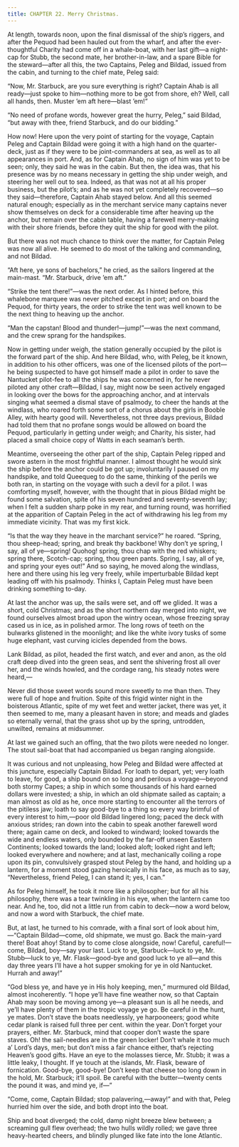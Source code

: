 ```yaml
---
title: CHAPTER 22. Merry Christmas.
---
```


At length, towards noon, upon the final dismissal of the ship’s riggers, and after the Pequod had been hauled out from the wharf, and after the ever-thoughtful Charity had come off in a whale-boat, with her last gift—a night-cap for Stubb, the second mate, her brother-in-law, and a spare Bible for the steward—after all this, the two Captains, Peleg and Bildad, issued from the cabin, and turning to the chief mate, Peleg said:

“Now, Mr. Starbuck, are you sure everything is right? Captain Ahab is all ready—just spoke to him—nothing more to be got from shore, eh? Well, call all hands, then. Muster ’em aft here—blast ’em!”

“No need of profane words, however great the hurry, Peleg,” said Bildad, “but away with thee, friend Starbuck, and do our bidding.”

How now! Here upon the very point of starting for the voyage, Captain Peleg and Captain Bildad were going it with a high hand on the quarter-deck, just as if they were to be joint-commanders at sea, as well as to all appearances in port. And, as for Captain Ahab, no sign of him was yet to be seen; only, they said he was in the cabin. But then, the idea was, that his presence was by no means necessary in getting the ship under weigh, and steering her well out to sea. Indeed, as that was not at all his proper business, but the pilot’s; and as he was not yet completely recovered—so they said—therefore, Captain Ahab stayed below. And all this seemed natural enough; especially as in the merchant service many captains never show themselves on deck for a considerable time after heaving up the anchor, but remain over the cabin table, having a farewell merry-making with their shore friends, before they quit the ship for good with the pilot.

But there was not much chance to think over the matter, for Captain Peleg was now all alive. He seemed to do most of the talking and commanding, and not Bildad.

“Aft here, ye sons of bachelors,” he cried, as the sailors lingered at the main-mast. “Mr. Starbuck, drive ’em aft.”

“Strike the tent there!”—was the next order. As I hinted before, this whalebone marquee was never pitched except in port; and on board the Pequod, for thirty years, the order to strike the tent was well known to be the next thing to heaving up the anchor.

“Man the capstan! Blood and thunder!—jump!”—was the next command, and the crew sprang for the handspikes.

Now in getting under weigh, the station generally occupied by the pilot is the forward part of the ship. And here Bildad, who, with Peleg, be it known, in addition to his other officers, was one of the licensed pilots of the port—he being suspected to have got himself made a pilot in order to save the Nantucket pilot-fee to all the ships he was concerned in, for he never piloted any other craft—Bildad, I say, might now be seen actively engaged in looking over the bows for the approaching anchor, and at intervals singing what seemed a dismal stave of psalmody, to cheer the hands at the windlass, who roared forth some sort of a chorus about the girls in Booble Alley, with hearty good will. Nevertheless, not three days previous, Bildad had told them that no profane songs would be allowed on board the Pequod, particularly in getting under weigh; and Charity, his sister, had placed a small choice copy of Watts in each seaman’s berth.

Meantime, overseeing the other part of the ship, Captain Peleg ripped and swore astern in the most frightful manner. I almost thought he would sink the ship before the anchor could be got up; involuntarily I paused on my handspike, and told Queequeg to do the same, thinking of the perils we both ran, in starting on the voyage with such a devil for a pilot. I was comforting myself, however, with the thought that in pious Bildad might be found some salvation, spite of his seven hundred and seventy-seventh lay; when I felt a sudden sharp poke in my rear, and turning round, was horrified at the apparition of Captain Peleg in the act of withdrawing his leg from my immediate vicinity. That was my first kick.

“Is that the way they heave in the marchant service?” he roared. “Spring, thou sheep-head; spring, and break thy backbone! Why don’t ye spring, I say, all of ye—spring! Quohog! spring, thou chap with the red whiskers; spring there, Scotch-cap; spring, thou green pants. Spring, I say, all of ye, and spring your eyes out!” And so saying, he moved along the windlass, here and there using his leg very freely, while imperturbable Bildad kept leading off with his psalmody. Thinks I, Captain Peleg must have been drinking something to-day.

At last the anchor was up, the sails were set, and off we glided. It was a short, cold Christmas; and as the short northern day merged into night, we found ourselves almost broad upon the wintry ocean, whose freezing spray cased us in ice, as in polished armor. The long rows of teeth on the bulwarks glistened in the moonlight; and like the white ivory tusks of some huge elephant, vast curving icicles depended from the bows.

Lank Bildad, as pilot, headed the first watch, and ever and anon, as the old craft deep dived into the green seas, and sent the shivering frost all over her, and the winds howled, and the cordage rang, his steady notes were heard,—

Never did those sweet words sound more sweetly to me than then. They were full of hope and fruition. Spite of this frigid winter night in the boisterous Atlantic, spite of my wet feet and wetter jacket, there was yet, it then seemed to me, many a pleasant haven in store; and meads and glades so eternally vernal, that the grass shot up by the spring, untrodden, unwilted, remains at midsummer.

At last we gained such an offing, that the two pilots were needed no longer. The stout sail-boat that had accompanied us began ranging alongside.

It was curious and not unpleasing, how Peleg and Bildad were affected at this juncture, especially Captain Bildad. For loath to depart, yet; very loath to leave, for good, a ship bound on so long and perilous a voyage—beyond both stormy Capes; a ship in which some thousands of his hard earned dollars were invested; a ship, in which an old shipmate sailed as captain; a man almost as old as he, once more starting to encounter all the terrors of the pitiless jaw; loath to say good-bye to a thing so every way brimful of every interest to him,—poor old Bildad lingered long; paced the deck with anxious strides; ran down into the cabin to speak another farewell word there; again came on deck, and looked to windward; looked towards the wide and endless waters, only bounded by the far-off unseen Eastern Continents; looked towards the land; looked aloft; looked right and left; looked everywhere and nowhere; and at last, mechanically coiling a rope upon its pin, convulsively grasped stout Peleg by the hand, and holding up a lantern, for a moment stood gazing heroically in his face, as much as to say, “Nevertheless, friend Peleg, I can stand it; yes, I can.”

As for Peleg himself, he took it more like a philosopher; but for all his philosophy, there was a tear twinkling in his eye, when the lantern came too near. And he, too, did not a little run from cabin to deck—now a word below, and now a word with Starbuck, the chief mate.

But, at last, he turned to his comrade, with a final sort of look about him,—“Captain Bildad—come, old shipmate, we must go. Back the main-yard there! Boat ahoy! Stand by to come close alongside, now! Careful, careful!—come, Bildad, boy—say your last. Luck to ye, Starbuck—luck to ye, Mr. Stubb—luck to ye, Mr. Flask—good-bye and good luck to ye all—and this day three years I’ll have a hot supper smoking for ye in old Nantucket. Hurrah and away!”

“God bless ye, and have ye in His holy keeping, men,” murmured old Bildad, almost incoherently. “I hope ye’ll have fine weather now, so that Captain Ahab may soon be moving among ye—a pleasant sun is all he needs, and ye’ll have plenty of them in the tropic voyage ye go. Be careful in the hunt, ye mates. Don’t stave the boats needlessly, ye harpooneers; good white cedar plank is raised full three per cent. within the year. Don’t forget your prayers, either. Mr. Starbuck, mind that cooper don’t waste the spare staves. Oh! the sail-needles are in the green locker! Don’t whale it too much a’ Lord’s days, men; but don’t miss a fair chance either, that’s rejecting Heaven’s good gifts. Have an eye to the molasses tierce, Mr. Stubb; it was a little leaky, I thought. If ye touch at the islands, Mr. Flask, beware of fornication. Good-bye, good-bye! Don’t keep that cheese too long down in the hold, Mr. Starbuck; it’ll spoil. Be careful with the butter—twenty cents the pound it was, and mind ye, if—”

“Come, come, Captain Bildad; stop palavering,—away!” and with that, Peleg hurried him over the side, and both dropt into the boat.

Ship and boat diverged; the cold, damp night breeze blew between; a screaming gull flew overhead; the two hulls wildly rolled; we gave three heavy-hearted cheers, and blindly plunged like fate into the lone Atlantic.